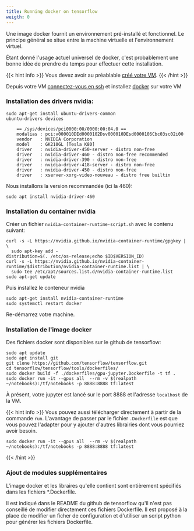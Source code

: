 ```yaml
---
title: Running docker on tensorflow 
weigth: 0
---
```


Une image docker fournit un environnement pré-installé et fonctionnel. Le principe général se situe entre la machine virtuelle et l'environnement virtuel. 

Étant donné l'usage actuel universel de docker, c'est probablement une bonne idée de prendre du temps pour effectuer cette installation.

{{< hint info >}}
Vous devez avoir au préablable [créé votre VM](../manual_configuration/vm_creation). 
{{< /hint >}}


Depuis votre VM [connectez-vous en ssh](../../utilisation/transfert_fichier) et installez [docker](https://docs.docker.com/engine/install/ubuntu/) sur votre VM

 

### Installation des drivers nvidia: 


```
sudo apt-get install ubuntu-drivers-common
ubuntu-drivers devices
```
		== /sys/devices/pci0000:00/0000:00:04.0 ==
		modalias : pci:v000010DEd0000102Dsv000010DEsd0000106Cbc03sc02i00
		vendor   : NVIDIA Corporation
		model    : GK210GL [Tesla K80]
		driver   : nvidia-driver-450-server - distro non-free
		driver   : nvidia-driver-460 - distro non-free recommended
		driver   : nvidia-driver-390 - distro non-free
		driver   : nvidia-driver-418-server - distro non-free
		driver   : nvidia-driver-450 - distro non-free
		driver   : xserver-xorg-video-nouveau - distro free builtin 

Nous installons la version recommandée (ici la 460):
```
sudo apt install nvidia-driver-460
```

### Installation du container nvidia
Créer un fichier `nvidia-container-runtime-script.sh` avec le contenu suivant: 


```
curl -s -L https://nvidia.github.io/nvidia-container-runtime/gpgkey | \
  sudo apt-key add -
distribution=$(. /etc/os-release;echo $ID$VERSION_ID)
curl -s -L https://nvidia.github.io/nvidia-container-runtime/$distribution/nvidia-container-runtime.list | \
  sudo tee /etc/apt/sources.list.d/nvidia-container-runtime.list
sudo apt-get update
```
Puis installez le conteneur nvidia
```
sudo apt-get install nvidia-container-runtime
sudo systemctl restart docker
```

Re-démarrez votre machine. 

### Installation de l'image docker

Des fichiers docker sont disponibles sur le github de tensorflow: 
```
sudo apt update
sudo apt install git
git clone https://github.com/tensorflow/tensorflow.git
cd tensorflow/tensorflow/tools/dockerfiles/
sudo docker build -f ./dockerfiles/gpu-jupyter.Dockerfile -t tf .
sudo docker run -it --gpus all  --rm -v $(realpath ~/notebooks):/tf/notebooks -p 8888:8888 tf:latest
``` 
À présent, votre jupyter est lancé sur le port 8888 et l'adresse `localhost` de la VM. 


{{< hint info >}}
Vous pouvez aussi télécharger directement à partir de la commande `run`. L'avantage de passer par le fichier `.Dockerfile` est que vous pouvez l'adapter pour y ajouter d'autres librairies dont vous pourriez avoir besoin.
```
sudo docker run -it --gpus all  --rm -v $(realpath ~/notebooks):/tf/notebooks -p 8888:8888 tf:latest
```
{{< /hint >}}

### Ajout de modules supplémentaires

L'image docker et les libraires qu'elle contient sont entièrement spécifiés dans les fichiers *.Dockerfile.

Il est indiqué dans le README du github de tensorflow qu'il n'est pas conseillé de modifier directement ces fichiers Dockerfile. 
Il est proposé à la place de modifier un ficher de configuration et d'utiliser un script python pour générer les fichiers Dockerfile.
